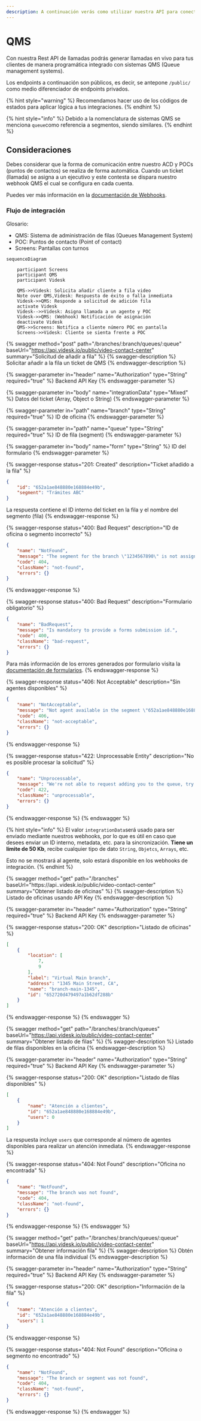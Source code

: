 ```yaml
---
description: A continuación verás como utilizar nuestra API para conectar con sistemas QMS.
---
```


# QMS

Con nuestra Rest API de llamadas podrás generar llamadas en vivo para tus clientes de manera programática integrado con sistemas QMS (Queue management systems).

Los endpoints a continuación son públicos, es decir, se antepone `/public/` como medio diferenciador de endpoints privados.

{% hint style="warning" %}
Recomendamos hacer uso de los códigos de estados para aplicar lógica a tus integraciones.
{% endhint %}

{% hint style="info" %}
Debido a la nomenclatura de sistemas QMS se menciona `queue`como referencia a segmentos, siendo similares.
{% endhint %}

## Consideraciones

Debes considerar que la forma de comunicación entre nuestro ACD y POCs (puntos de contactos) se realiza de forma automática. Cuando un ticket (llamada) se asigna a un ejecutivo y este contesta se dispara nuestro webhook QMS el cual se configura en cada cuenta.

Puedes ver más información en la [documentación de Webhooks](broken-reference).

### Flujo de integración

Glosario:

* QMS: Sistema de administración de filas (Queues Management System)
* POC: Puntos de contacto (Point of contact)
* Screens: Pantallas con turnos

```mermaid
sequenceDiagram

    participant Screens
    participant QMS
    participant Videsk

    QMS->>Videsk: Solicita añadir cliente a fila video
    Note over QMS,Videsk: Respuesta de éxito o falla inmediata
    Videsk->>QMS: Responde a solicitud de adición fila
    activate Videsk
    Videsk-->>Videsk: Asigna llamada a un agente y POC
    Videsk->>QMS: (Webhook) Notificación de asignación
    deactivate Videsk
    QMS->>Screens: Notifica a cliente número POC en pantalla
    Screens->>Videsk: Cliente se sienta frente a POC

```

{% swagger method="post" path="/branches/:branch/queues/:queue" baseUrl="https://api.videsk.io/public/video-contact-center" summary="Solicitud de añadir a fila" %}
{% swagger-description %}
Solicitar añadir a la fila un ticket de QMS
{% endswagger-description %}

{% swagger-parameter in="header" name="Authorization" type="String" required="true" %}
Backend API Key
{% endswagger-parameter %}

{% swagger-parameter in="body" name="integrationData" type="Mixed" %}
Datos del ticket (Array, Object o String)
{% endswagger-parameter %}

{% swagger-parameter in="path" name="branch" type="String" required="true" %}
ID de oficina
{% endswagger-parameter %}

{% swagger-parameter in="path" name="queue" type="String" required="true" %}
ID de fila (segment)
{% endswagger-parameter %}

{% swagger-parameter in="body" name="form" type="String" %}
ID del formulario
{% endswagger-parameter %}

{% swagger-response status="201: Created" description="Ticket añadido a la fila" %}
```json
{
    "id": "652a1ae848880e168884e49b",
    "segment": "Trámites ABC"
}
```

La respuesta contiene el ID interno del ticket en la fila y el nombre del segmento (fila)
{% endswagger-response %}

{% swagger-response status="400: Bad Request" description="ID de oficina o segmento incorrecto" %}
```json
{
    "name": "NotFound",
    "message": "The segment for the branch \"1234567890\" is not assigned or the branch id is incorrect",
    "code": 404,
    "className": "not-found",
    "errors": {}
}
```
{% endswagger-response %}

{% swagger-response status="400: Bad Request" description="Formulario obligatorio" %}
```json
{
    "name": "BadRequest",
    "message": "Is mandatory to provide a forms submission id.",
    "code": 400,
    "className": "bad-request",
    "errors": {}
}
```

Para más información de los errores generados por formulario visita la [documentación de formularios](formularios.md).
{% endswagger-response %}

{% swagger-response status="406: Not Acceptable" description="Sin agentes disponibles" %}
```json
{
    "name": "NotAcceptable",
    "message": "Not agent available in the segment \"652a1ae848880e168884e49b\", please try later.",
    "code": 406,
    "className": "not-acceptable",
    "errors": {}
}
```
{% endswagger-response %}

{% swagger-response status="422: Unprocessable Entity" description="No es posible procesar la solicitud" %}
```json
{
    "name": "Unprocessable",
    "message": "We're not able to request adding you to the queue, try again.",
    "code": 422,
    "className": "unprocessable",
    "errors": {}
}
```
{% endswagger-response %}
{% endswagger %}

{% hint style="info" %}
El valor `integrationData`será usado para ser enviado mediante nuestros webhooks, por lo que es útil en caso que desees enviar un ID interno, metadata, etc. para la sincronización. **Tiene un límite de 50 Kb**, recibe cualquier tipo de dato `String`, `Objetcs`, `Arrays`, etc.



Esto no se mostrará al agente, solo estará disponible en los webhooks de integración.
{% endhint %}

{% swagger method="get" path="/branches" baseUrl="https://api..videsk.io/public/video-contact-center" summary="Obtener listado de oficinas" %}
{% swagger-description %}
Listado de oficinas usando API Key
{% endswagger-description %}

{% swagger-parameter in="header" name="Authorization" type="String" required="true" %}
Backend API Key
{% endswagger-parameter %}

{% swagger-response status="200: OK" description="Listado de oficinas" %}
```json
[
    {
        "location": [
            7,
            9
        ],
        "label": "Virtual Main branch",
        "address": "1345 Main Street, CA",
        "name": "branch-main-1345",
        "id": "652720d479497a1b62df288b"
    }
]
```
{% endswagger-response %}
{% endswagger %}

{% swagger method="get" path="/branches/:branch/queues" baseUrl="https://api.videsk.io/public/video-contact-center" summary="Obtener listado de filas" %}
{% swagger-description %}
Listado de filas disponibles en la oficina
{% endswagger-description %}

{% swagger-parameter in="header" name="Authorization" type="String" required="true" %}
Backend API Key
{% endswagger-parameter %}

{% swagger-response status="200: OK" description="Listado de filas disponibles" %}
```json
[
    {
        "name": "Atención a clientes",
        "id": "652a1ae848880e168884e49b",
        "users": 0
    }
]
```

La respuesta incluye `users` que corresponde al número de agentes disponibles para realizar un atención inmediata.
{% endswagger-response %}

{% swagger-response status="404: Not Found" description="Oficina no encontrada" %}
```json
{
    "name": "NotFound",
    "message": "The branch was not found",
    "code": 404,
    "className": "not-found",
    "errors": {}
}
```
{% endswagger-response %}
{% endswagger %}

{% swagger method="get" path="/branches/:branch/queues/:queue" baseUrl="https://api.videsk.io/public/video-contact-center" summary="Obtener información fila" %}
{% swagger-description %}
Obtén información de una fila individual
{% endswagger-description %}

{% swagger-parameter in="header" name="Authorization" type="String" required="true" %}
Backend API Key
{% endswagger-parameter %}

{% swagger-response status="200: OK" description="Información de la fila" %}
```json
{
    "name": "Atención a clientes",
    "id": "652a1ae848880e168884e49b",
    "users": 1
}
```
{% endswagger-response %}

{% swagger-response status="404: Not Found" description="Oficina o segmento no encontrado" %}
```json
{
    "name": "NotFound",
    "message": "The branch or segment was not found",
    "code": 404,
    "className": "not-found",
    "errors": {}
}
```
{% endswagger-response %}
{% endswagger %}
